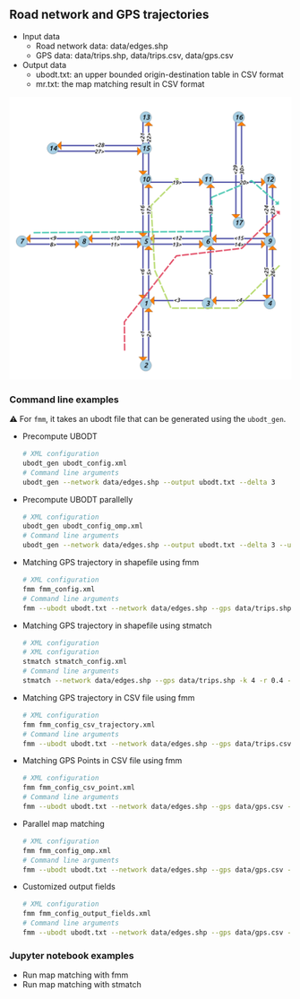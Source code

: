 ## Road network and GPS trajectories

- Input data
    + Road network data: data/edges.shp
    + GPS data: data/trips.shp, data/trips.csv, data/gps.csv
- Output data
    + ubodt.txt: an upper bounded origin-destination table in CSV format
    + mr.txt: the map matching result in CSV format

![input](input.png)

### Command line examples

:warning: For `fmm`, it takes an ubodt file that can be generated using the `ubodt_gen`.

- Precompute UBODT

  ```bash
  # XML configuration
  ubodt_gen ubodt_config.xml
  # Command line arguments
  ubodt_gen --network data/edges.shp --output ubodt.txt --delta 3
  ```

- Precompute UBODT parallelly

  ```bash
  # XML configuration
  ubodt_gen ubodt_config_omp.xml
  # Command line arguments
  ubodt_gen --network data/edges.shp --output ubodt.txt --delta 3 --use_omp
  ```

- Matching GPS trajectory in shapefile using fmm

  ```bash
  # XML configuration
  fmm fmm_config.xml
  # Command line arguments
  fmm --ubodt ubodt.txt --network data/edges.shp --gps data/trips.shp -k 4 -r 0.4 -e 0.5 --output mr.txt
  ```

- Matching GPS trajectory in shapefile using stmatch

  ```bash
  # XML configuration
  # XML configuration
  stmatch stmatch_config.xml
  # Command line arguments
  stmatch --network data/edges.shp --gps data/trips.shp -k 4 -r 0.4 -e 0.5 --output mr.txt
  ```

- Matching GPS trajectory in CSV file using fmm

  ```bash
  # XML configuration
  fmm fmm_config_csv_trajectory.xml
  # Command line arguments
  fmm --ubodt ubodt.txt --network data/edges.shp --gps data/trips.csv -k 4 -r 0.4 -e 0.5 --output mr.txt
  ```

- Matching GPS Points in CSV file using fmm  

  ```bash
  # XML configuration
  fmm fmm_config_csv_point.xml
  # Command line arguments
  fmm --ubodt ubodt.txt --network data/edges.shp --gps data/gps.csv --gps_point -k 4 -r 0.4 -e 0.5 --output mr.txt
  ```

- Parallel map matching

  ```bash
  # XML configuration
  fmm fmm_config_omp.xml
  # Command line arguments
  fmm --ubodt ubodt.txt --network data/edges.shp --gps data/gps.csv --gps_point -k 4 -r 0.4 -e 0.5 --output mr.txt --use_omp
  ```

- Customized output fields
  ```bash
  # XML configuration
  fmm fmm_config_output_fields.xml
  # Command line arguments
  fmm --ubodt ubodt.txt --network data/edges.shp --gps data/gps.csv --gps_point -k 4 -r 0.4 -e 0.5 --output mr.txt --output_fields opath,cpath,mgeom,tpath,spdist
  ```

### Jupyter notebook examples

- Run map matching with fmm
- Run map matching with stmatch 

